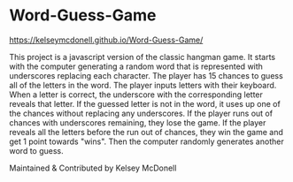 # Word-Guess-Game

https://kelseymcdonell.github.io/Word-Guess-Game/

This project is a javascript version of the classic hangman game. It starts with the computer generating a random word that is represented with underscores replacing each character. The player has 15 chances to guess all of the letters in the word. The player inputs letters with their keyboard. When a letter is correct, the underscore with the corresponding letter reveals that letter. If the guessed letter is not in the word, it uses up one of the chances without replacing any underscores. If the player runs out of chances with underscores remaining, they lose the game. If the player reveals all the letters before the run out of chances, they win the game and get 1 point towards "wins". Then the computer randomly generates another word to guess. 

Maintained & Contributed by Kelsey McDonell
